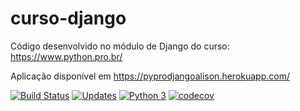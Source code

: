 # curso-django

Código desenvolvido no módulo de Django do curso: https://www.python.pro.br/

Aplicação disponível em https://pyprodjangoalison.herokuapp.com/

[![Build Status](https://travis-ci.com/alisonamerico/curso-django.svg?branch=master)](https://travis-ci.com/alisonamerico/curso-django)
[![Updates](https://pyup.io/repos/github/alisonamerico/curso-django/shield.svg)](https://pyup.io/repos/github/alisonamerico/curso-django/)
[![Python 3](https://pyup.io/repos/github/alisonamerico/curso-django/python-3-shield.svg)](https://pyup.io/repos/github/alisonamerico/curso-django/)
[![codecov](https://codecov.io/gh/alisonamerico/curso-django/branch/master/graph/badge.svg)](https://codecov.io/gh/alisonamerico/curso-django)

